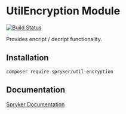 # UtilEncryption Module
[![Build Status](https://travis-ci.org/spryker/util-encryption.svg)](https://travis-ci.org/spryker/util-encryption)

Provides encript / decript functionality.

## Installation

```
composer require spryker/util-encryption
```

## Documentation

[Spryker Documentation](https://documentation.spryker.com/module_guide/overview.htm)
